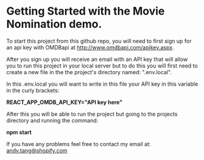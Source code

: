 # Getting Started with the Movie Nomination demo.

To start this project from this github repo, you will need to first sign up for an api key with OMDBapi at http://www.omdbapi.com/apikey.aspx.

After you sign up you will receive an email with an API key that will allow you to run this project in your local server but to do this you will first need to create a new file in the the project's directory named: ".env.local".

In this .env.local you will want to write in this file your API key in this variable in the curly brackets: 

**REACT_APP_OMDB_API_KEY="API key here"**

After this you will be able to run the project but going to the projects directory and running the command:

**npm start**

If you have any problems feel free to contact my email at: andy.tang@shopify.com